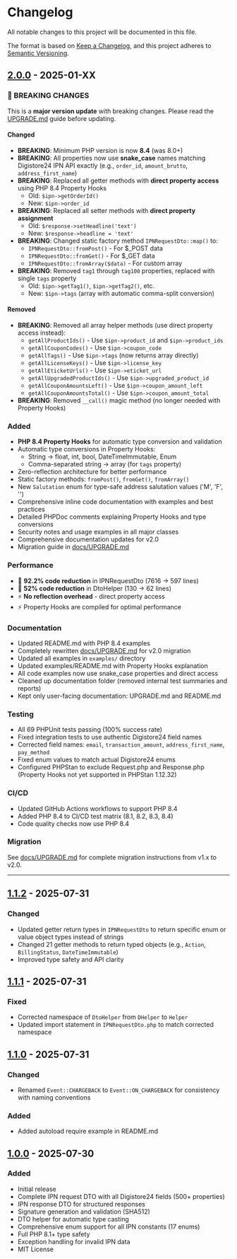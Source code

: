 # Changelog

All notable changes to this project will be documented in this file.

The format is based on [Keep a Changelog](https://keepachangelog.com/en/1.0.0/),
and this project adheres to [Semantic Versioning](https://semver.org/spec/v2.0.0.html).

## [2.0.0] - 2025-01-XX

### 🚨 BREAKING CHANGES

This is a **major version update** with breaking changes. Please read the [UPGRADE.md](docs/UPGRADE.md) guide before updating.

#### Changed
- **BREAKING**: Minimum PHP version is now **8.4** (was 8.0+)
- **BREAKING**: All properties now use **snake_case** names matching Digistore24 IPN API exactly (e.g., `order_id`, `amount_brutto`, `address_first_name`)
- **BREAKING**: Replaced all getter methods with **direct property access** using PHP 8.4 Property Hooks
  - Old: `$ipn->getOrderId()`
  - New: `$ipn->order_id`
- **BREAKING**: Replaced all setter methods with **direct property assignment**
  - Old: `$response->setHeadline('text')`
  - New: `$response->headline = 'text'`
- **BREAKING**: Changed static factory method `IPNRequestDto::map()` to:
  - `IPNRequestDto::fromPost()` - For $_POST data
  - `IPNRequestDto::fromGet()` - For $_GET data
  - `IPNRequestDto::fromArray($data)` - For custom array
- **BREAKING**: Removed `tag1` through `tag100` properties, replaced with single `tags` property
  - Old: `$ipn->getTag1()`, `$ipn->getTag2()`, etc.
  - New: `$ipn->tags` (array with automatic comma-split conversion)

#### Removed
- **BREAKING**: Removed all array helper methods (use direct property access instead):
  - `getAllProductIds()` - Use `$ipn->product_id` and `$ipn->product_ids`
  - `getAllCouponCodes()` - Use `$ipn->coupon_code`
  - `getAllTags()` - Use `$ipn->tags` (now returns array directly)
  - `getAllLicenseKeys()` - Use `$ipn->license_key`
  - `getAllEticketUrls()` - Use `$ipn->eticket_url`
  - `getAllUpgradedProductIds()` - Use `$ipn->upgraded_product_id`
  - `getAllCouponAmountsLeft()` - Use `$ipn->coupon_amount_left`
  - `getAllCouponAmountsTotal()` - Use `$ipn->coupon_amount_total`
- **BREAKING**: Removed `__call()` magic method (no longer needed with Property Hooks)

### Added
- **PHP 8.4 Property Hooks** for automatic type conversion and validation
- Automatic type conversions in Property Hooks:
  - String → float, int, bool, DateTimeImmutable, Enum
  - Comma-separated string → array (for `tags` property)
- Zero-reflection architecture for better performance
- Static factory methods: `fromPost()`, `fromGet()`, `fromArray()`
- New `Salutation` enum for type-safe address salutation values ('M', 'F', '')
- Comprehensive inline code documentation with examples and best practices
- Detailed PHPDoc comments explaining Property Hooks and type conversions
- Security notes and usage examples in all major classes
- Comprehensive documentation updates for v2.0
- Migration guide in [docs/UPGRADE.md](docs/UPGRADE.md)

### Performance
- 🚀 **92.2% code reduction** in IPNRequestDto (7616 → 597 lines)
- 🚀 **52% code reduction** in DtoHelper (130 → 62 lines)
- ⚡ **No reflection overhead** - direct property access
- ⚡ Property Hooks are compiled for optimal performance

### Documentation
- Updated README.md with PHP 8.4 examples
- Completely rewritten [docs/UPGRADE.md](docs/UPGRADE.md) for v2.0 migration
- Updated all examples in `examples/` directory
- Updated examples/README.md with Property Hooks explanation
- All code examples now use snake_case properties and direct access
- Cleaned up documentation folder (removed internal test summaries and reports)
- Kept only user-facing documentation: UPGRADE.md and README.md

### Testing
- All 69 PHPUnit tests passing (100% success rate)
- Fixed integration tests to use authentic Digistore24 field names
- Corrected field names: `email`, `transaction_amount`, `address_first_name`, `pay_method`
- Fixed enum values to match actual Digistore24 enums
- Configured PHPStan to exclude Request.php and Response.php (Property Hooks not yet supported in PHPStan 1.12.32)

### CI/CD
- Updated GitHub Actions workflows to support PHP 8.4
- Added PHP 8.4 to CI/CD test matrix (8.1, 8.2, 8.3, 8.4)
- Code quality checks now use PHP 8.4

### Migration
See [docs/UPGRADE.md](docs/UPGRADE.md) for complete migration instructions from v1.x to v2.0.

---

## [1.1.2] - 2025-07-31

### Changed
- Updated getter return types in `IPNRequestDto` to return specific enum or value object types instead of strings
- Changed 21 getter methods to return typed objects (e.g., `Action`, `BillingStatus`, `DateTimeImmutable`)
- Improved type safety and API clarity

## [1.1.1] - 2025-07-31

### Fixed
- Corrected namespace of `DtoHelper` from `DHelper` to `Helper`
- Updated import statement in `IPNRequestDto.php` to match corrected namespace

## [1.1.0] - 2025-07-31

### Changed
- Renamed `Event::CHARGEBACK` to `Event::ON_CHARGEBACK` for consistency with naming conventions

### Added
- Added autoload require example in README.md

## [1.0.0] - 2025-07-30

### Added
- Initial release
- Complete IPN request DTO with all Digistore24 fields (500+ properties)
- IPN response DTO for structured responses
- Signature generation and validation (SHA512)
- DTO helper for automatic type casting
- Comprehensive enum support for all IPN constants (17 enums)
- Full PHP 8.1+ type safety
- Exception handling for invalid IPN data
- MIT License

[2.0.0]: https://github.com/GoSuccess-GmbH/digistore24-ipn/compare/v1.1.2...v2.0.0
[1.1.2]: https://github.com/GoSuccess-GmbH/digistore24-ipn/compare/v1.1.1...v1.1.2
[1.1.1]: https://github.com/GoSuccess-GmbH/digistore24-ipn/compare/v1.1.0...v1.1.1
[1.1.0]: https://github.com/GoSuccess-GmbH/digistore24-ipn/compare/v1.0.0...v1.1.0
[1.0.0]: https://github.com/GoSuccess-GmbH/digistore24-ipn/releases/tag/v1.0.0
